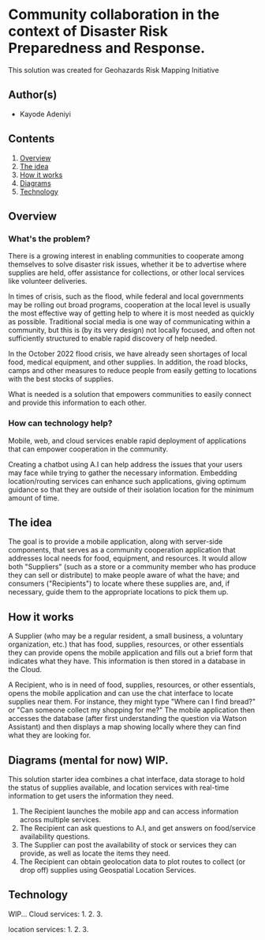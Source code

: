 # Community collaboration in the context of Disaster Risk Preparedness and Response.

This solution was created for Geohazards Risk Mapping Initiative

## Author(s)

- Kayode Adeniyi

## Contents

1. [Overview](#overview)
2. [The idea](#the-idea)
3. [How it works](#how-it-works)
4. [Diagrams](#diagrams)
5. [Technology](#technology)

## Overview

### What's the problem?

There is a growing interest in enabling communities to cooperate among themselves to solve disaster risk issues, whether it be to advertise where supplies are held, offer assistance for collections, or other local services like volunteer deliveries.

In times of crisis, such as the flood, while federal and local governments may be rolling out broad programs, cooperation at the local level is usually the most effective way of getting help to where it is most needed as quickly as possible. Traditional social media is one way of communicating within a community, but this is (by its very design) not locally focused, and often not sufficiently structured to enable rapid discovery of help needed.

In the October 2022 flood crisis, we have already seen shortages of local food, medical equipment, and other supplies. In addition, the road blocks, camps and other measures to reduce people from easily getting to locations with the best stocks of supplies.

What is needed is a solution that empowers communities to easily connect and provide this information to each other.

### How can technology help?

Mobile, web, and cloud services enable rapid deployment of applications that can empower cooperation in the community.

Creating a chatbot using A.I can help address the issues that your users may face while trying to gather the necessary information. Embedding location/routing services can enhance such applications, giving optimum guidance so that they are outside of their isolation location for the minimum amount of time.

## The idea

The goal is to provide a mobile application, along with server-side components, that serves as a community cooperation application that addresses local needs for food, equipment, and resources.
It would allow both "Suppliers" (such as a store or a community member who has produce they can sell or distribute) to make people aware of what the have; and consumers ("Recipients") to locate where these supplies are, and, if necessary, guide them to the appropriate locations to pick them up.

## How it works

A Supplier (who may be a regular resident, a small business, a voluntary organization, etc.) that has food, supplies, resources, or other essentials they can provide opens the mobile application and fills out a brief form that indicates what they have. This information is then stored in a database in the Cloud.

A Recipient, who is in need of food, supplies, resources, or other essentials, opens the mobile application and can use the chat interface to locate supplies near them. For instance, they might type "Where can I find bread?" or "Can someone collect my shopping for me?" The mobile application then accesses the database (after first understanding the question via Watson Assistant) and then displays a map showing locally where they can find what they are looking for.

## Diagrams (mental for now) WIP.

This solution starter idea combines a chat interface, data storage to hold the status of supplies available, and location services with real-time information to get users the information they need.

1. The Recipient launches the mobile app and can access information across multiple services.
1. The Recipient can ask questions to A.I, and get answers on food/service availability questions.
1. The Supplier can post the availability of stock or services they can provide, as well as locate the items they need.
1. The Recipient can obtain geolocation data to plot routes to collect (or drop off) supplies using Geospatial Location Services.

## Technology

WIP...
Cloud services:
1. 
2. 
3. 

location services:
1.
2.
3.